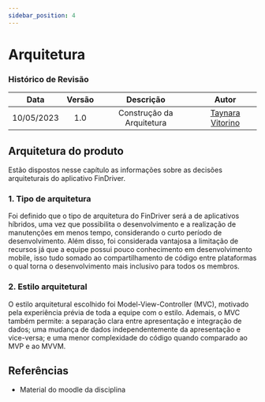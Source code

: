 ```yaml
---
sidebar_position: 4
---
```


# Arquitetura

### **Histórico de Revisão**

|**Data**|**Versão**|**Descrição**|**Autor**|
|:------:|:--------:|:-----------:|:-------:|
| 10/05/2023 | 1.0 | Construção da Arquitetura | [Taynara Vitorino](https://github.com/taybalau)|

## Arquitetura do produto
Estão dispostos nesse capítulo as informações sobre as decisões arquiteturais do aplicativo FinDriver.

### 1. Tipo de arquitetura

Foi definido que o tipo de arquitetura do FinDriver será a de aplicativos híbridos, uma vez que possibilita o desenvolvimento e a realização de manutenções em menos tempo, considerando o curto período de desenvolvimento. Além disso, foi considerada vantajosa a limitação de recursos já que a equipe possui pouco conhecimento em desenvolvimento mobile, isso tudo somado ao compartilhamento de código entre plataformas o qual torna o desenvolvimento mais inclusivo para todos os membros.

### 2. Estilo arquitetural

O estilo arquitetural escolhido foi Model-View-Controller (MVC), motivado pela experiência prévia de toda a equipe com o estilo. Ademais, o MVC também permite: a separação clara entre apresentação e integração de dados; uma mudança de dados independentemente da apresentação e vice-versa; e uma menor complexidade do código quando comparado ao MVP e ao MVVM.


## Referências 
- Material do moodle da disciplina

